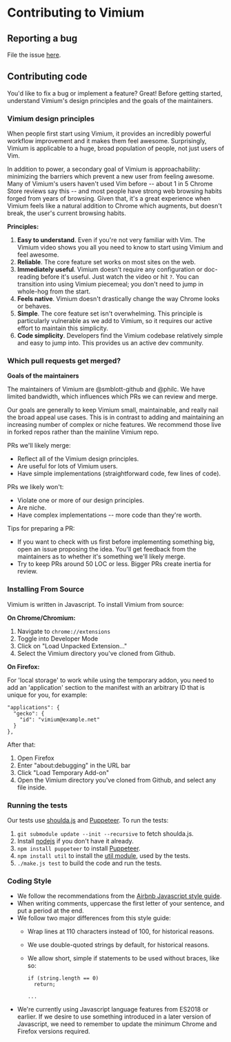 # Contributing to Vimium

## Reporting a bug

File the issue [here](https://github.com/philc/vimium/issues).

## Contributing code

You'd like to fix a bug or implement a feature? Great! Before getting started, understand Vimium's design
principles and the goals of the maintainers.

### Vimium design principles

When people first start using Vimium, it provides an incredibly powerful workflow improvement and it makes
them feel awesome. Surprisingly, Vimium is applicable to a huge, broad population of people, not just users of
Vim.

In addition to power, a secondary goal of Vimium is approachability: minimizing the barriers which prevent a
new user from feeling awesome. Many of Vimium's users haven't used Vim before -- about 1 in 5 Chrome Store
reviews say this -- and most people have strong web browsing habits forged from years of browsing. Given that,
it's a great experience when Vimium feels like a natural addition to Chrome which augments, but doesn't break,
the user's current browsing habits.

**Principles:**

1. **Easy to understand**. Even if you're not very familiar with Vim. The Vimium video shows you all you need
   to know to start using Vimium and feel awesome.
2. **Reliable**. The core feature set works on most sites on the web.
3. **Immediately useful**. Vimium doesn't require any configuration or doc-reading before it's useful. Just
   watch the video or hit `?`. You can transition into using Vimium piecemeal; you don't need to jump in
   whole-hog from the start.
4. **Feels native**. Vimium doesn't drastically change the way Chrome looks or behaves.
5. **Simple**. The core feature set isn't overwhelming. This principle is particularly vulnerable as we add to
   Vimium, so it requires our active effort to maintain this simplicity.
6. **Code simplicity**. Developers find the Vimium codebase relatively simple and easy to jump into. This
   provides us an active dev community.

### Which pull requests get merged?

**Goals of the maintainers**

The maintainers of Vimium are @smblott-github and @philc. We have limited bandwidth, which influences which
PRs we can review and merge.

Our goals are generally to keep Vimium small, maintainable, and really nail the broad appeal use cases. This
is in contrast to adding and maintaining an increasing number of complex or niche features. We recommend those
live in forked repos rather than the mainline Vimium repo.

PRs we'll likely merge:

* Reflect all of the Vimium design principles.
* Are useful for lots of Vimium users.
* Have simple implementations (straightforward code, few lines of code).

PRs we likely won't:

* Violate one or more of our design principles.
* Are niche.
* Have complex implementations -- more code than they're worth.

Tips for preparing a PR:

* If you want to check with us first before implementing something big, open an issue proposing the idea.
  You'll get feedback from the maintainers as to whether it's something we'll likely merge.
* Try to keep PRs around 50 LOC or less. Bigger PRs create inertia for review.

### Installing From Source

Vimium is written in Javascript. To install Vimium from source:

**On Chrome/Chromium:**

 1. Navigate to `chrome://extensions`
 1. Toggle into Developer Mode
 1. Click on "Load Unpacked Extension..."
 1. Select the Vimium directory you've cloned from Github.

**On Firefox:**

For 'local storage' to work while using the temporary addon, you need to add an 'application' section to the
manifest with an arbitrary ID that is unique for you, for example:

    "applications": {
      "gecko": {
        "id": "vimium@example.net"
      }
    },

After that:

 1. Open Firefox
 1. Enter "about:debugging" in the URL bar
 1. Click "Load Temporary Add-on"
 1. Open the Vimium directory you've cloned from Github, and select any file inside.

### Running the tests

Our tests use [shoulda.js](https://github.com/philc/shoulda.js) and
[Puppeteer](https://github.com/puppeteer/puppeteer). To run the tests:

 1. `git submodule update --init --recursive` to fetch shoulda.js.
 1. Install [nodejs](https://nodejs.org/) if you don't have it already.
 1. `npm install puppeteer` to install [Puppeteer](https://github.com/puppeteer/puppeteer).
 1. `npm install util` to install the [util module](https://www.npmjs.com/package/util), used by the tests.
 1. `./make.js test` to build the code and run the tests.

### Coding Style

  * We follow the recommendations from the [Airbnb Javascript style guide](https://github.com/airbnb/javascript).
  * When writing comments, uppercase the first letter of your sentence, and put a period at the end.
  * We follow two major differences from this style guide:
    * Wrap lines at 110 characters instead of 100, for historical reasons.
    * We use double-quoted strings by default, for historical reasons.
    * We allow short, simple if statements to be used without braces, like so:

          if (string.length == 0)
            return;

          ...
  * We're currently using Javascript language features from ES2018 or earlier. If we desire to use something
    introduced in a later version of Javascript, we need to remember to update the minimum Chrome and Firefox
    versions required.
